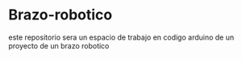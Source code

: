 # Brazo-robotico
este repositorio sera un espacio de trabajo en codigo arduino de un proyecto de un brazo robotico

